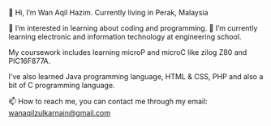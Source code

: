 👋 Hi, I’m Wan Aqil Hazim. 
Currently living in Perak, Malaysia

👀 I’m interested in learning about coding and programming.
🌱 I’m currently learning electronic and information technology at engineering school.

My coursework includes learning microP and microC like zilog Z80 and PIC16F877A.

I've also learned Java programming language, HTML & CSS, PHP and also a bit of C programming language.

📫 How to reach me, you can contact me through my email: wanaqilzulkarnain@gmail.com

<!---
MrMidnightSnow/MrMidnightSnow is a ✨ special ✨ repository because its `README.md` (this file) appears on your GitHub profile.
You can click the Preview link to take a look at your changes.
--->
